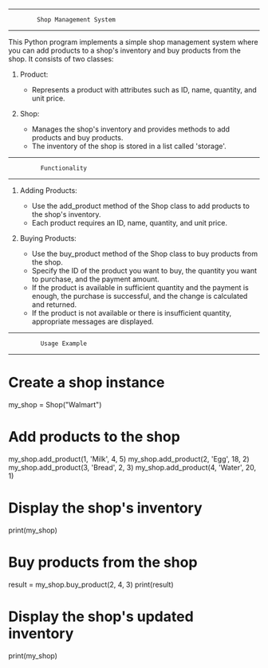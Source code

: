 ----------------------------------------
            Shop Management System
----------------------------------------

This Python program implements a simple shop management system where you can add products to a shop's inventory and buy products from the shop. It consists of two classes:

1. Product:
    - Represents a product with attributes such as ID, name, quantity, and unit price.

2. Shop:
    - Manages the shop's inventory and provides methods to add products and buy products.
    - The inventory of the shop is stored in a list called 'storage'.

----------------------------------------
             Functionality
----------------------------------------

1. Adding Products:
    - Use the add_product method of the Shop class to add products to the shop's inventory.
    - Each product requires an ID, name, quantity, and unit price.

2. Buying Products:
    - Use the buy_product method of the Shop class to buy products from the shop.
    - Specify the ID of the product you want to buy, the quantity you want to purchase, and the payment amount.
    - If the product is available in sufficient quantity and the payment is enough, the purchase is successful, and the change is calculated and returned.
    - If the product is not available or there is insufficient quantity, appropriate messages are displayed.

----------------------------------------
             Usage Example
----------------------------------------

# Create a shop instance
my_shop = Shop("Walmart")

# Add products to the shop
my_shop.add_product(1, 'Milk', 4, 5)
my_shop.add_product(2, 'Egg', 18, 2)
my_shop.add_product(3, 'Bread', 2, 3)
my_shop.add_product(4, 'Water', 20, 1)

# Display the shop's inventory
print(my_shop)

# Buy products from the shop
result = my_shop.buy_product(2, 4, 3)
print(result)

# Display the shop's updated inventory
print(my_shop)

